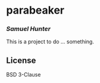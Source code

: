 # parabeaker
### _Samuel Hunter_

This is a project to do ... something.

## License

BSD 3-Clause

